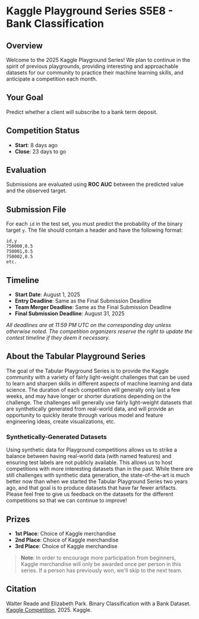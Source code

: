 # Kaggle Playground Series S5E8 - Bank Classification

## Overview

Welcome to the 2025 Kaggle Playground Series! We plan to continue in the spirit of previous playgrounds, providing interesting and approachable datasets for our community to practice their machine learning skills, and anticipate a competition each month.

## Your Goal

Predict whether a client will subscribe to a bank term deposit.

## Competition Status

- **Start**: 8 days ago
- **Close**: 23 days to go

## Evaluation

Submissions are evaluated using **ROC AUC** between the predicted value and the observed target.

## Submission File

For each `id` in the test set, you must predict the probability of the binary target `y`. The file should contain a header and have the following format:

```csv
id,y
750000,0.5
750001,0.5
750002,0.5
etc.
```

## Timeline

- **Start Date**: August 1, 2025
- **Entry Deadline**: Same as the Final Submission Deadline
- **Team Merger Deadline**: Same as the Final Submission Deadline
- **Final Submission Deadline**: August 31, 2025

*All deadlines are at 11:59 PM UTC on the corresponding day unless otherwise noted. The competition organizers reserve the right to update the contest timeline if they deem it necessary.*

## About the Tabular Playground Series

The goal of the Tabular Playground Series is to provide the Kaggle community with a variety of fairly light-weight challenges that can be used to learn and sharpen skills in different aspects of machine learning and data science. The duration of each competition will generally only last a few weeks, and may have longer or shorter durations depending on the challenge. The challenges will generally use fairly light-weight datasets that are synthetically generated from real-world data, and will provide an opportunity to quickly iterate through various model and feature engineering ideas, create visualizations, etc.

### Synthetically-Generated Datasets

Using synthetic data for Playground competitions allows us to strike a balance between having real-world data (with named features) and ensuring test labels are not publicly available. This allows us to host competitions with more interesting datasets than in the past. While there are still challenges with synthetic data generation, the state-of-the-art is much better now than when we started the Tabular Playground Series two years ago, and that goal is to produce datasets that have far fewer artifacts. Please feel free to give us feedback on the datasets for the different competitions so that we can continue to improve!

## Prizes

- **1st Place**: Choice of Kaggle merchandise
- **2nd Place**: Choice of Kaggle merchandise
- **3rd Place**: Choice of Kaggle merchandise

> **Note**: In order to encourage more participation from beginners, Kaggle merchandise will only be awarded once per person in this series. If a person has previously won, we'll skip to the next team.

## Citation

Walter Reade and Elizabeth Park. Binary Classification with a Bank Dataset. [Kaggle Competition](https://kaggle.com/competitions/playground-series-s5e8), 2025. Kaggle.
